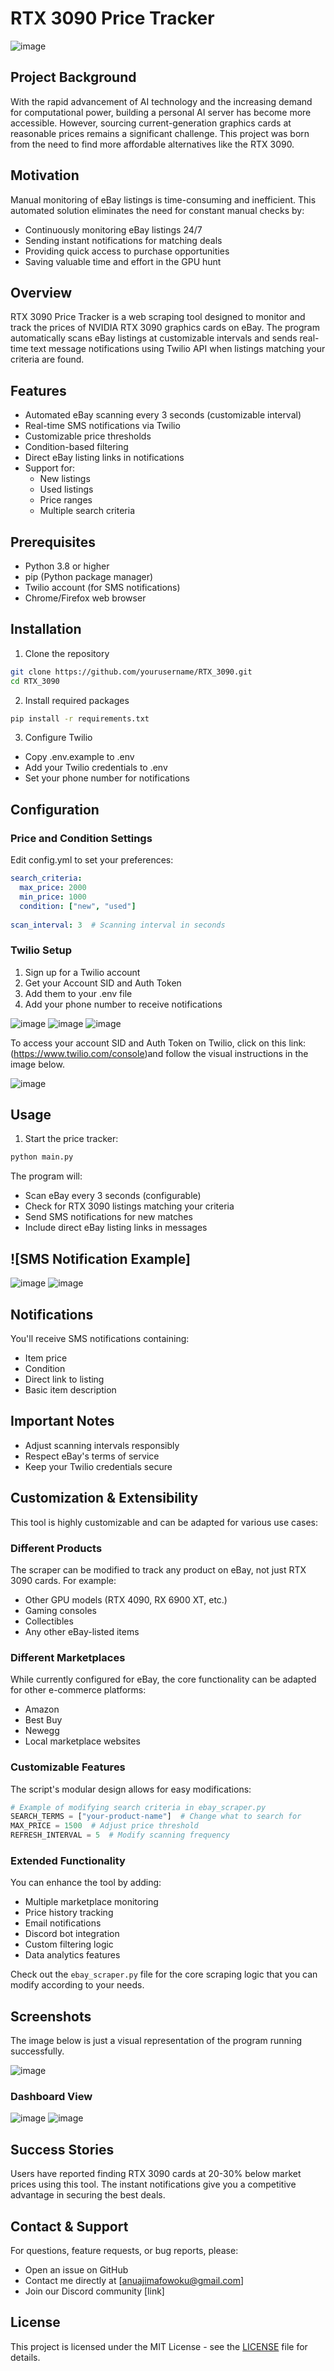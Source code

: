 # RTX 3090 Price Tracker

![image](https://github.com/user-attachments/assets/1fdf49e7-9de3-4847-a411-28b0e7d3ebdc)


## Project Background
With the rapid advancement of AI technology and the increasing demand for computational power, building a personal AI server has become more accessible. However, sourcing current-generation graphics cards at reasonable prices remains a significant challenge. This project was born from the need to find more affordable alternatives like the RTX 3090.


## Motivation
Manual monitoring of eBay listings is time-consuming and inefficient. This automated solution eliminates the need for constant manual checks by:
- Continuously monitoring eBay listings 24/7
- Sending instant notifications for matching deals
- Providing quick access to purchase opportunities
- Saving valuable time and effort in the GPU hunt

## Overview
RTX 3090 Price Tracker is a web scraping tool designed to monitor and track the prices of NVIDIA RTX 3090 graphics cards on eBay. The program automatically scans eBay listings at customizable intervals and sends real-time text message notifications using Twilio API when listings matching your criteria are found.


## Features
- Automated eBay scanning every 3 seconds (customizable interval)
- Real-time SMS notifications via Twilio
- Customizable price thresholds
- Condition-based filtering
- Direct eBay listing links in notifications
- Support for:
  - New listings
  - Used listings
  - Price ranges
  - Multiple search criteria

## Prerequisites
- Python 3.8 or higher
- pip (Python package manager)
- Twilio account (for SMS notifications)
- Chrome/Firefox web browser

## Installation

1. Clone the repository
```bash
git clone https://github.com/yourusername/RTX_3090.git
cd RTX_3090
```
2. Install required packages
```bash
pip install -r requirements.txt
```

3. Configure Twilio
- Copy .env.example to .env
- Add your Twilio credentials to .env
- Set your phone number for notifications

## Configuration
### Price and Condition Settings
Edit config.yml to set your preferences:

```yaml
search_criteria:
  max_price: 2000
  min_price: 1000
  condition: ["new", "used"]
  
scan_interval: 3  # Scanning interval in seconds
```

### Twilio Setup
1. Sign up for a Twilio account
2. Get your Account SID and Auth Token
3. Add them to your .env file
4. Add your phone number to receive notifications

![image](https://github.com/user-attachments/assets/41a1564a-77c0-4c16-b41f-0fc3a7dc7e7b)
![image](https://github.com/user-attachments/assets/72c4f8ac-a66d-4e26-80ff-3d5a0235a6da)
![image](https://github.com/user-attachments/assets/6970bfef-ab4d-4171-b091-470f07fa3ef2)


To access your account SID and Auth Token on Twilio, click on this link:(https://www.twilio.com/console)and follow the visual instructions in the image below. 

![image](https://github.com/user-attachments/assets/b782e706-261b-4116-a166-dd1fa119831f)









## Usage
1. Start the price tracker:
```bash
python main.py
```

The program will:

- Scan eBay every 3 seconds (configurable)
- Check for RTX 3090 listings matching your criteria
- Send SMS notifications for new matches
- Include direct eBay listing links in messages

## ![SMS Notification Example]
![image](https://github.com/user-attachments/assets/1a916a76-387f-4727-9889-f90eac8a2c70)
![image](https://github.com/user-attachments/assets/0efef421-9c2a-401a-b064-44d2cab23ed9)






## Notifications
You'll receive SMS notifications containing:

- Item price
- Condition
- Direct link to listing
- Basic item description

## Important Notes
- Adjust scanning intervals responsibly
- Respect eBay's terms of service
- Keep your Twilio credentials secure

## Customization & Extensibility

This tool is highly customizable and can be adapted for various use cases:

### Different Products
The scraper can be modified to track any product on eBay, not just RTX 3090 cards. For example:
- Other GPU models (RTX 4090, RX 6900 XT, etc.)
- Gaming consoles
- Collectibles
- Any other eBay-listed items

### Different Marketplaces
While currently configured for eBay, the core functionality can be adapted for other e-commerce platforms:
- Amazon
- Best Buy
- Newegg
- Local marketplace websites

### Customizable Features
The script's modular design allows for easy modifications:
```python
# Example of modifying search criteria in ebay_scraper.py
SEARCH_TERMS = ["your-product-name"]  # Change what to search for
MAX_PRICE = 1500  # Adjust price threshold
REFRESH_INTERVAL = 5  # Modify scanning frequency
```

### Extended Functionality
You can enhance the tool by adding:
- Multiple marketplace monitoring
- Price history tracking
- Email notifications
- Discord bot integration
- Custom filtering logic
- Data analytics features

Check out the `ebay_scraper.py` file for the core scraping logic that you can modify according to your needs.

## Screenshots

The image below is just a visual representation of the program 
running successfully.

![image](https://github.com/user-attachments/assets/29127807-c03e-461c-8763-c4dad52d0947)


### Dashboard View
![image](https://github.com/user-attachments/assets/fc7712d7-2c86-4639-a62e-7097bcc0a10b)
![image](https://github.com/user-attachments/assets/3c71c431-17d5-42d2-9fe0-89d9a834a84c)



## Success Stories
Users have reported finding RTX 3090 cards at 20-30% below market prices using this tool. The instant notifications give you a competitive advantage in securing the best deals.


## Contact & Support
For questions, feature requests, or bug reports, please:
- Open an issue on GitHub
- Contact me directly at [anuajimafowoku@gmail.com]
- Join our Discord community [link]

## License
This project is licensed under the MIT License - see the [LICENSE](LICENSE) file for details.
